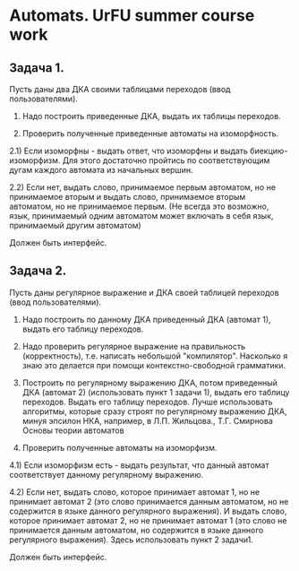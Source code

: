 # Automats. UrFU summer course work

## Задача 1.

Пусть даны два ДКА своими таблицами переходов (ввод пользователями). 

1) Надо построить приведенные ДКА, выдать их таблицы переходов.  

2) Проверить полученные приведенные автоматы на изоморфность.  

2.1) Если изоморфны - выдать ответ, что изоморфны и выдать биекцию-изоморфизм. Для этого достаточно пройтись по соответствующим  дугам каждого автомата из начальных вершин.  

2.2) Если нет, выдать слово, принимаемое первым автоматом, но не принимаемое вторым и  выдать слово, принимаемое вторым автоматом, но не принимаемое первым. (Не всегда это возможно, язык, принимаемый одним автоматом может включать в себя язык, принимаемый другим автоматом) 

Должен быть интерфейс. 

## Задача 2. 

Пусть даны регулярное выражение и ДКА своей таблицей переходов (ввод пользователями). 

1) Надо построить по данному  ДКА  приведенный ДКА (автомат 1), выдать его таблицу переходов.  

2) Надо проверить регулярное выражение на правильность (корректность), т.е. написать небольшой "компилятор". Насколько я знаю это делается при помощи контекстно-свободной грамматики. 

3) Построить по регулярному  выражению ДКА, потом приведенный ДКА (автомат 2) (использовать пункт 1 задачи 1), выдать его таблицу переходов. Выдать его таблицу переходов. Лучше использовать алгоритмы, которые сразу строят по регулярному выражению ДКА, минуя эпсилон НКА, например, в Л.П. Жильцова., Т.Г. Смирнова Основы теории автоматов 

4)  Проверить полученные автоматы на изоморфизм.  

4.1) Если изоморфизм есть - выдать результат, что данный автомат соответствует данному регулярному выражению. 

4.2) Если нет, выдать слово, которое принимает автомат 1, но не принимает автомат 2  (это слово принимается данным автоматом, но не содержится в языке данного регулярного выражения). И выдать слово, которое принимает автомат 2, но не принимает автомат 1  (это слово не принимается данным автоматом, но содержится в языке данного регулярного выражения).  Здесь использовать пункт 2 задачи1.  

Должен быть интерфейс.
